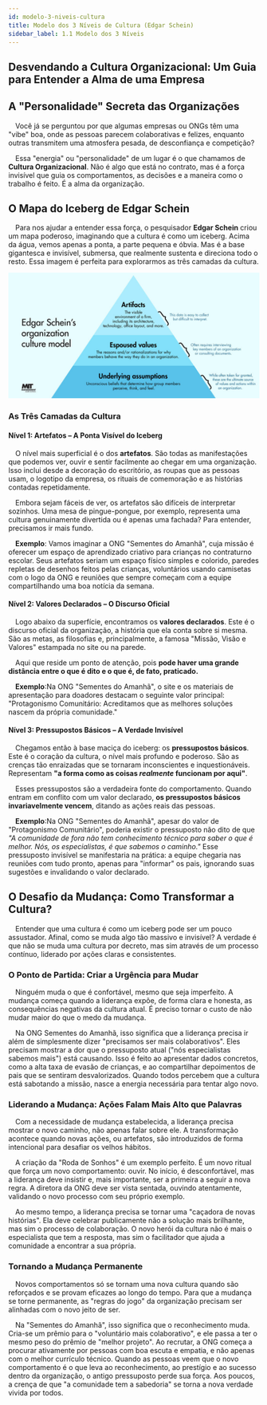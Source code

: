 ```yaml
---
id: modelo-3-niveis-cultura
title: Modelo dos 3 Níveis de Cultura (Edgar Schein)
sidebar_label: 1.1 Modelo dos 3 Níveis
---
```


## Desvendando a Cultura Organizacional: Um Guia para Entender a Alma de uma Empresa

## A "Personalidade" Secreta das Organizações

&emsp;Você já se perguntou por que algumas empresas ou ONGs têm uma "vibe" boa, onde as pessoas parecem colaborativas e felizes, enquanto outras transmitem uma atmosfera pesada, de desconfiança e competição?

&emsp;Essa "energia" ou "personalidade" de um lugar é o que chamamos de **Cultura Organizacional**. Não é algo que está no contrato, mas é a força invisível que guia os comportamentos, as decisões e a maneira como o trabalho é feito. É a alma da organização.

## O Mapa do Iceberg de Edgar Schein

&emsp;Para nos ajudar a entender essa força, o pesquisador **Edgar Schein** criou um mapa poderoso, imaginando que a cultura é como um iceberg. Acima da água, vemos apenas a ponta, a parte pequena e óbvia. Mas é a base gigantesca e invisível, submersa, que realmente sustenta e direciona todo o resto. Essa imagem é perfeita para explorarmos as três camadas da cultura.

![Três Camadas da Cultura](../../../../static/img/treinamentos/iceberg.jpg)

### As Três Camadas da Cultura

#### Nível 1: Artefatos – A Ponta Visível do Iceberg

&emsp;O nível mais superficial é o dos **artefatos**. São todas as manifestações que podemos ver, ouvir e sentir facilmente ao chegar em uma organização. Isso inclui desde a decoração do escritório, as roupas que as pessoas usam, o logotipo da empresa, os rituais de comemoração e as histórias contadas repetidamente.

&emsp;Embora sejam fáceis de ver, os artefatos são difíceis de interpretar sozinhos. Uma mesa de pingue-pongue, por exemplo, representa uma cultura genuinamente divertida ou é apenas uma fachada? Para entender, precisamos ir mais fundo.

&emsp;**Exemplo**: Vamos imaginar a ONG "Sementes do Amanhã", cuja missão é oferecer um espaço de aprendizado criativo para crianças no contraturno escolar. Seus artefatos seriam um espaço físico simples e colorido, paredes repletas de desenhos feitos pelas crianças, voluntários usando camisetas com o logo da ONG e reuniões que sempre começam com a equipe compartilhando uma boa notícia da semana.

#### Nível 2: Valores Declarados – O Discurso Oficial

&emsp;Logo abaixo da superfície, encontramos os **valores declarados**. Este é o discurso oficial da organização, a história que ela conta sobre si mesma. São as metas, as filosofias e, principalmente, a famosa "Missão, Visão e Valores" estampada no site ou na parede.

&emsp;Aqui que reside um ponto de atenção, pois **pode haver uma grande distância entre o que é dito e o que é, de fato, praticado.**

&emsp;**Exemplo**:Na ONG "Sementes do Amanhã", o site e os materiais de apresentação para doadores destacam o seguinte valor principal: "Protagonismo Comunitário: Acreditamos que as melhores soluções nascem da própria comunidade."

#### Nível 3: Pressupostos Básicos – A Verdade Invisível

&emsp;Chegamos então à base maciça do iceberg: os **pressupostos básicos**. Este é o coração da cultura, o nível mais profundo e poderoso. São as crenças tão enraizadas que se tornaram inconscientes e inquestionáveis. Representam **"a forma como as coisas *realmente* funcionam por aqui"**.

&emsp;Esses pressupostos são a verdadeira fonte do comportamento. Quando entram em conflito com um valor declarado, **os pressupostos básicos invariavelmente vencem**, ditando as ações reais das pessoas.

&emsp;**Exemplo**:Na ONG "Sementes do Amanhã", apesar do valor de "Protagonismo Comunitário", poderia existir o pressuposto não dito de que *"A comunidade de fora não tem conhecimento técnico para saber o que é melhor. Nós, os especialistas, é que sabemos o caminho."* Esse pressuposto invisível se manifestaria na prática: a equipe chegaria nas reuniões com tudo pronto, apenas para "informar" os pais, ignorando suas sugestões e invalidando o valor declarado.

## O Desafio da Mudança: Como Transformar a Cultura?

&emsp;Entender que uma cultura é como um iceberg pode ser um pouco assustador. Afinal, como se muda algo tão massivo e invisível? A verdade é que não se muda uma cultura por decreto, mas sim através de um processo contínuo, liderado por ações claras e consistentes.

### O Ponto de Partida: Criar a Urgência para Mudar

&emsp;Ninguém muda o que é confortável, mesmo que seja imperfeito. A mudança começa quando a liderança expõe, de forma clara e honesta, as consequências negativas da cultura atual. É preciso tornar o custo de não mudar maior do que o medo da mudança.

&emsp;Na ONG Sementes do Amanhã, isso significa que a liderança precisa ir além de simplesmente dizer "precisamos ser mais colaborativos". Eles precisam mostrar a dor que o pressuposto atual ("nós especialistas sabemos mais") está causando. Isso é feito ao apresentar dados concretos, como a alta taxa de evasão de crianças, e ao compartilhar depoimentos de pais que se sentiram desvalorizados. Quando todos percebem que a cultura está sabotando a missão, nasce a energia necessária para tentar algo novo.

### Liderando a Mudança: Ações Falam Mais Alto que Palavras

&emsp;Com a necessidade de mudança estabelecida, a liderança precisa mostrar o novo caminho, não apenas falar sobre ele. A transformação acontece quando novas ações, ou artefatos, são introduzidos de forma intencional para desafiar os velhos hábitos.

&emsp;A criação da "Roda de Sonhos" é um exemplo perfeito. É um novo ritual que força um novo comportamento: ouvir. No início, é desconfortável, mas a liderança deve insistir e, mais importante, ser a primeira a seguir a nova regra. A diretora da ONG deve ser vista sentada, ouvindo atentamente, validando o novo processo com seu próprio exemplo.

&emsp;Ao mesmo tempo, a liderança precisa se tornar uma "caçadora de novas histórias". Ela deve celebrar publicamente não a solução mais brilhante, mas sim o processo de colaboração. O novo herói da cultura não é mais o especialista que tem a resposta, mas sim o facilitador que ajuda a comunidade a encontrar a sua própria.

### Tornando a Mudança Permanente

&emsp;Novos comportamentos só se tornam uma nova cultura quando são reforçados e se provam eficazes ao longo do tempo. Para que a mudança se torne permanente, as "regras do jogo" da organização precisam ser alinhadas com o novo jeito de ser.

&emsp;Na "Sementes do Amanhã", isso significa que o reconhecimento muda. Cria-se um prêmio para o "voluntário mais colaborativo", e ele passa a ter o mesmo peso do prêmio de "melhor projeto". Ao recrutar, a ONG começa a procurar ativamente por pessoas com boa escuta e empatia, e não apenas com o melhor currículo técnico. Quando as pessoas veem que o novo comportamento é o que leva ao reconhecimento, ao prestígio e ao sucesso dentro da organização, o antigo pressuposto perde sua força. Aos poucos, a crença de que "a comunidade tem a sabedoria" se torna a nova verdade vivida por todos.